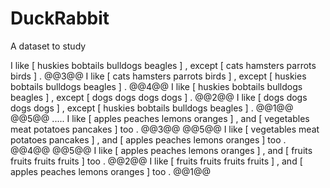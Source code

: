 # DuckRabbit
A dataset to study

<dl>
<block ID='except-dogs' invert-odd>
I like [ huskies bobtails bulldogs beagles ] , except  [ cats hamsters parrots birds ] . @@3@@
I like [ cats hamsters parrots birds ] , except  [ huskies bobtails bulldogs beagles ] . @@4@@
I like [ huskies bobtails bulldogs beagles ] , except  [ dogs dogs dogs dogs ] . @@2@@
I like [ dogs dogs dogs dogs ] , except  [ huskies bobtails bulldogs beagles ] . @@1@@ @@5@@
</block>
.....
<block ID='andtoo-fruits' invert-odd>
I like [ apples peaches lemons oranges ] , and [ vegetables meat potatoes pancakes ] too . @@3@@ @@5@@
I like [ vegetables meat potatoes pancakes ] , and [ apples peaches lemons oranges ] too . @@4@@ @@5@@
I like [ apples peaches lemons oranges ] , and [ fruits fruits fruits fruits ] too . @@2@@
I like [ fruits fruits fruits fruits ] , and [ apples peaches lemons oranges ] too . @@1@@
</block>
</dl>
